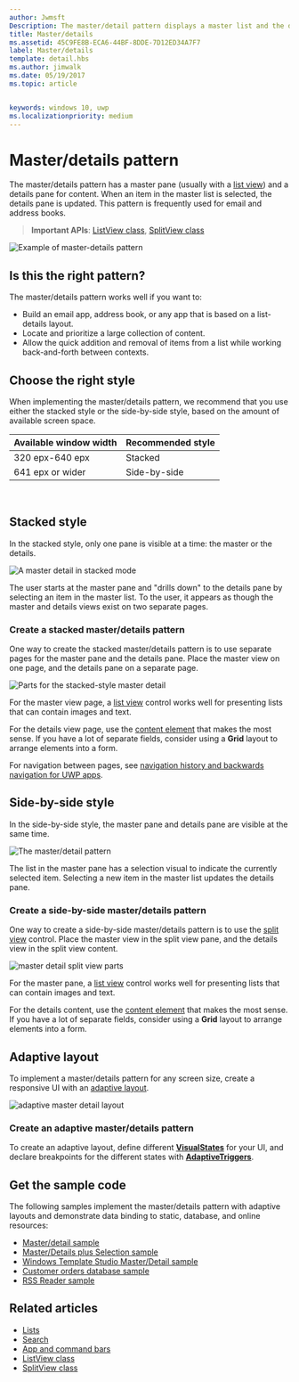 ```yaml
---
author: Jwmsft
Description: The master/detail pattern displays a master list and the details for the currently selected item. This pattern is frequently used for email and contact lists/address books.
title: Master/details
ms.assetid: 45C9FE8B-ECA6-44BF-8DDE-7D12ED34A7F7
label: Master/details
template: detail.hbs
ms.author: jimwalk
ms.date: 05/19/2017
ms.topic: article


keywords: windows 10, uwp
ms.localizationpriority: medium
---
```

# Master/details pattern

 

The master/details pattern has a master pane (usually with a [list view](lists.md)) and a details pane for content. When an item in the master list is selected, the details pane is updated. This pattern is frequently used for email and address books.

> **Important APIs**: [ListView class](https://docs.microsoft.com/en-us/uwp/api/Windows.UI.Xaml.Controls.ListView), [SplitView class](https://docs.microsoft.com/en-us/uwp/api/windows.ui.xaml.controls.splitview)

![Example of master-details pattern](images/HIGSecOne_MasterDetail.png)

## Is this the right pattern?

The master/details pattern works well if you want to:

-   Build an email app, address book, or any app that is based on a list-details layout.
-   Locate and prioritize a large collection of content.
-   Allow the quick addition and removal of items from a list while working back-and-forth between contexts.

## Choose the right style

When implementing the master/details pattern, we recommend that you use either the stacked style or the side-by-side style, based on the amount of available screen space.

| Available window width | Recommended style |
|------------------------|-------------------|
| 320 epx-640 epx        | Stacked           |
| 641 epx or wider       | Side-by-side      |

 
## Stacked style

In the stacked style, only one pane is visible at a time: the master or the details.

![A master detail in stacked mode](images/patterns-md-stacked.png)

The user starts at the master pane and "drills down" to the details pane by selecting an item in the master list. To the user, it appears as though the master and details views exist on two separate pages.

### Create a stacked master/details pattern

One way to create the stacked master/details pattern is to use separate pages for the master pane and the details pane. Place the master view on one page, and the details pane on a separate page.

![Parts for the stacked-style master detail](images/patterns-md-stacked-parts.png)

For the master view page, a [list view](lists.md) control works well for presenting lists that can contain images and text. 

For the details view page, use the [content element](../layout/layout-panels.md) that makes the most sense. If you have a lot of separate fields, consider using a **Grid** layout to arrange elements into a form.

For navigation between pages, see [navigation history and backwards navigation for UWP apps](../basics/navigation-history-and-backwards-navigation.md).

## Side-by-side style

In the side-by-side style, the master pane and details pane are visible at the same time.

![The master/detail pattern](images/patterns-masterdetail-400x227.png)

The list in the master pane has a selection visual to indicate the currently selected item. Selecting a new item in the master list updates the details pane.

### Create a side-by-side master/details pattern

One way to create a side-by-side master/details pattern is to use the [split view](split-view.md) control. Place the master view in the split view pane, and the details view in the split view content.

![master detail split view parts](images/patterns_md_splitview_parts.png)

For the master pane, a [list view](lists.md) control works well for presenting lists that can contain images and text.

For the details content, use the [content element](../layout/layout-panels.md) that makes the most sense. If you have a lot of separate fields, consider using a **Grid** layout to arrange elements into a form.

## Adaptive layout

To implement a master/details pattern for any screen size, create a responsive UI with an [adaptive layout](../layout/layouts-with-xaml.md).

![adaptive master detail layout](images/patterns_masterdetail.png)

### Create an adaptive master/details pattern
To create an adaptive layout, define different [**VisualStates**](https://docs.microsoft.com/en-us/uwp/api/windows.ui.xaml.visualstate) for your UI, and declare breakpoints for the different states with [**AdaptiveTriggers**](https://docs.microsoft.com/en-us/uwp/api/Windows.UI.Xaml.AdaptiveTrigger).

## Get the sample code

The following samples implement the master/details pattern with adaptive layouts and demonstrate data binding to static, database, and online resources: 
- [Master/detail sample](https://github.com/Microsoft/Windows-universal-samples/tree/master/Samples/XamlMasterDetail) 
- [Master/Details plus Selection sample](https://github.com/Microsoft/Windows-universal-samples/tree/master/Samples/XamlListView)
- [Windows Template Studio Master/Detail sample](https://github.com/Microsoft/WindowsTemplateStudio/tree/master/templates/Uwp/Pages/MasterDetail)
- [Customer orders database sample](https://github.com/Microsoft/Windows-appsample-customers-orders-database)
- [RSS Reader sample](https://github.com/Microsoft/Windows-appsample-rssreader)

## Related articles

- [Lists](lists.md)
- [Search](search.md)
- [App and command bars](app-bars.md)
- [ListView class](https://docs.microsoft.com/en-us/uwp/api/Windows.UI.Xaml.Controls.ListView)
- [SplitView class](https://docs.microsoft.com/en-us/uwp/api/windows.ui.xaml.controls.splitview)
